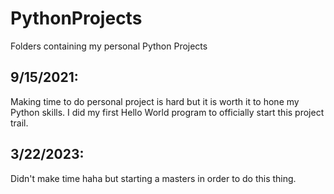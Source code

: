 # PythonProjects
Folders containing my personal Python Projects

9/15/2021:
--------------------------
Making time to do personal project is hard but it is worth it to hone my Python skills. I did my first Hello World program to officially start this
project trail.

3/22/2023:
--------------------------
Didn't make time haha but starting a masters in order to do this thing.
